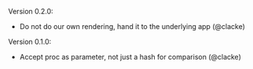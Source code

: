 Version 0.2.0:
 - Do not do our own rendering, hand it to the underlying app (@clacke)

Version 0.1.0:
 - Accept proc as parameter, not just a hash for comparison (@clacke)
